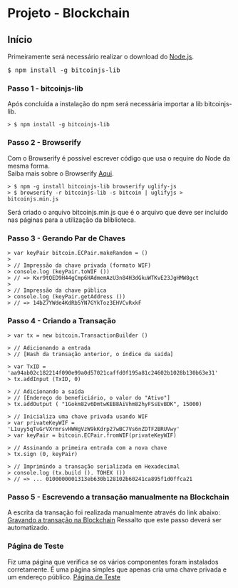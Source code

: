 # Projeto - Blockchain

## Início
Primeiramente será necessário realizar o download do [Node.js](https://nodejs.org/en/).

<pre class="prettyprint lang-txt">$ npm install -g bitcoinjs-lib</pre>

### Passo 1 - bitcoinjs-lib
Após concluída a instalação do npm será necessária importar a lib bitcoinjs-lib.
```
> $ npm install -g bitcoinjs-lib
```

### Passo 2 - Browserify 
Com o Browserify é possível escrever código que usa o require do Node da mesma forma. <br/>
Saiba mais sobre o Browserify [Aqui](http://browserify.org/).
```
> $ npm -g install bitcoinjs-lib browserify uglify-js
> $ browserify -r bitcoinjs-lib -s bitcoin | uglifyjs > bitcoinjs.min.js
```
Será criado o arquivo bitcoinjs.min.js que é o arquivo que deve ser incluido 
nas páginas para a utilização da bliblioteca.

### Passo 3 - Gerando Par de Chaves
```
> var keyPair bitcoin.ECPair.makeRandom = ()
>
> // Impressão da chave privada (formato WIF)
> console.log (keyPair.toWIF ())
> // => Kxr9tQED9H44gCmp6HAdmemAzU3n84H3dGkuWTKvE23JgHMW8gct
>
> // Impressão da chave pública
> console.log (keyPair.getAddress ())
> // => 14bZ7YWde4KdRb5YN7GYkToz3EHVCvRxkF
```

### Passo 4 - Criando a Transação
```
> var tx = new bitcoin.TransactionBuilder ()

> // Adicionando a entrada
> // [Hash da transação anterior, o índice da saída]

> var TxID = 'aa94ab02c182214f090e99a0d57021caffd0f195a81c24602b1028b130b63e31'
> tx.addInput (TxID, 0)

> // Adicionando a saída
> // [Endereço do beneficiário, o valor do "Ativo"]
> tx.addOutput ( "1Gokm82v6DmtwKEB8AiVhm82hyFSsEvBDK", 15000)

> // Inicializa uma chave privada usando WIF
> var privateKeyWIF = 'L1uyy5qTuGrVXrmrsvHWHgVzW9kKdrp27wBC7Vs6nZDTF2BRUVwy'
> var keyPair = bitcoin.ECPair.fromWIF(privateKeyWIF)

> // Assinando a primeira entrada com a nova chave
> tx.sign (0, keyPair)

> // Imprimindo a transação serializada em Hexadecimal
> console.log (tx.build (). TOHEX ())
> // => ... 0100000001313eb630b128102b60241ca895f1d0ffca21
```

### Passo 5 - Escrevendo a transação manualmente na Blockchain
A escrita da transação foi realizada manualmente através do link abaixo:
[Gravando a transação na Blockchain](https://blockchain.info/pushtx)
Ressalto que este passo deverá ser automatizado. 

### Página de Teste
Fiz uma página que verifica se os vários componentes foram instalados corretamente.
É uma página simples que apenas cria uma chave privada e um endereço público.
[Página de Teste](geraCHaves.html)


